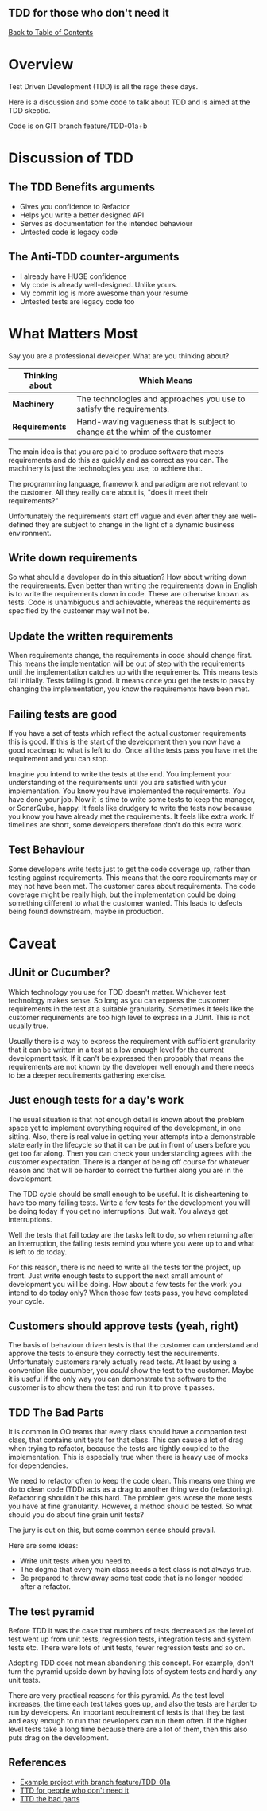 TDD for those who don't need it
---

[Back to Table of Contents](../README.md)

# Overview

Test Driven Development (TDD) is all the rage these days. 

Here is a discussion and some code to talk about TDD and is aimed at the TDD skeptic. 

Code is on GIT branch feature/TDD-01a+b

# Discussion of TDD

## The TDD Benefits arguments

* Gives you confidence to Refactor
* Helps you write a better designed API
* Serves as documentation for the intended behaviour
* Untested code is legacy code

## The Anti-TDD counter-arguments

* I already have HUGE confidence
* My code is already well-designed. Unlike yours.
* My commit log is more awesome than your resume
* Untested tests are legacy code too

# What Matters Most

Say you are a professional developer. 
What are you thinking about?

| **Thinking about** | **Which Means** |
| ----------- | ---------------------- |
| **Machinery** | The technologies and approaches you use to satisfy the requirements. |
| **Requirements** | Hand-waving vagueness that is subject to change at the whim of the customer |

The main idea is that you are paid to produce software that meets requirements 
and do this as quickly and as correct as you can. The machinery is just the 
technologies you use, to achieve that. 

The programming language, framework and paradigm are not relevant to 
the customer. All they really care about is, "does it meet their requirements?"

Unfortunately the requirements start off vague and even after they are 
well-defined they are subject to change in the light of a 
dynamic business environment. 

## Write down requirements

So what should a developer do in this situation? How about writing down 
the requirements. Even better than writing the requirements down in 
English is to write the requirements down in code. These are otherwise 
known as tests. Code is unambiguous and achievable, whereas the requirements 
as specified by the customer may well not be. 

## Update the written requirements

When requirements change, the requirements in code should change first. 
This means the implementation will be out of step with the requirements 
until the implementation catches up with the requirements. This means 
tests fail initially. Tests failing is good. It means once you get the 
tests to pass by changing the implementation, you know the requirements 
have been met. 

## Failing tests are good

If you have a set of tests which reflect the actual customer requirements 
this is good. If this is the start of the development then you now have a 
good roadmap to what is left to do. Once all the tests pass you have met 
the requirement and you can stop. 

Imagine you intend to write the tests at the end. You implement your 
understanding of the requirements until you are satisfied with your 
implementation. You know you have implemented the requirements. You have 
done your job. Now it is time to write some tests to keep the manager, or 
SonarQube, happy. It feels like drudgery to write the tests now because 
you know you have already met the requirements. It feels like extra work.
If timelines are short, some developers therefore don't do this extra 
work. 

## Test Behaviour

Some developers write tests just to get the code coverage up, rather than 
testing against requirements. This means that the core requirements may or
may not have been met. The customer cares about requirements. The code 
coverage might be really high, but the implementation could be doing 
something different to what the customer wanted. This leads to defects 
being found downstream, maybe in production.


# Caveat

## JUnit or Cucumber?

Which technology you use for TDD doesn't matter. Whichever test technology 
makes sense. So long as you can express the customer requirements in the 
test at a suitable granularity. Sometimes it feels like the customer 
requirements are too high level to express in a JUnit. This is not usually true. 

Usually there is a way to express the requirement with 
sufficient granularity that it can be written in a test at a low enough 
level for the current development task. If it can't be expressed then 
probably that means the requirements are not known by the developer 
well enough and there needs to be a deeper requirements gathering exercise. 

## Just enough tests for a day's work

The usual situation is that not enough detail is known about the problem space
yet to implement everything required of the development, in one sitting. Also, 
there is real value in getting your attempts into a demonstrable state early in 
the lifecycle so that it can be put in front of users before you get too far 
along. Then you can check your understanding agrees with the customer 
expectation. There is a danger of being off course for whatever reason and that 
will be harder to correct the further along you are in the development. 

The TDD cycle should be small enough to be useful. It is disheartening to have 
too many failing tests. Write a few tests for the development you will be doing 
today if you get no interruptions. But wait. You always get interruptions. 

Well the tests that fail today are the tasks left to do, so when returning 
after an interruption, the failing tests remind you where you were up to and 
what is left to do today. 

For this reason, there is no need to write all the tests for the project, up 
front. Just write enough tests to support the next small amount of development 
you will be doing. How about a few tests for the work you intend to do today 
only? When those few tests pass, you have completed your cycle.    

## Customers should approve tests (yeah, right)

The basis of behaviour driven tests is that the customer can understand and 
approve the tests to ensure they correctly test the requirements. Unfortunately
customers rarely actually read tests. At least by using a convention like 
cucumber, you *could* show the test to the customer. Maybe it is useful 
if the only way you can demonstrate the software to the customer is to 
show them the test and run it to prove it passes. 

## TDD The Bad Parts

It is common in OO teams that every class should have a companion test class, 
that contains unit tests for that class. This can cause a lot of drag when 
trying to refactor, because the tests are tightly coupled to the 
implementation. This is especially true when there is heavy use of mocks for
dependencies. 

We need to refactor often to keep the code clean. This means one thing we do to 
clean code (TDD) acts as a drag to another thing we do (refactoring). 
Refactoring shouldn't be this hard. The problem gets worse the more tests 
you have at fine granularity. However, a method should be tested. So what 
should you do about fine grain unit tests?

The jury is out on this, but some common sense should prevail. 

Here are some ideas:

* Write unit tests when you need to.
* The dogma that every main class needs a test class is not always true.  
* Be prepared to throw away some test code that is no longer needed after a refactor.

## The test pyramid

Before TDD it was the case that numbers of tests decreased as the level of test
went up from unit tests, regression tests, integration tests and system tests 
etc. There were lots of unit tests, fewer regression tests and so on.

Adopting TDD does not mean abandoning this concept. For example, don't turn the 
pyramid upside down by having lots of system tests and hardly any unit tests.

There are very practical reasons for this pyramid. As the test level increases, 
the time each test takes goes up, and also the tests are harder to run by 
developers. An important requirement of tests is that 
they be fast and easy enough to run that developers can run them often. If 
the higher level tests take a long time because there are a lot of them, 
then this also puts drag on the development.  


## References

* [Example project with branch feature/TDD-01a](https://github.com/peteranton1/spring-webapp)
* [TTD for people who don't need it](https://www.youtube.com/watch?v=a6oP24CSdUg&t=286s)
* [TTD the bad parts](https://www.youtube.com/watch?v=xPL84vvLwXA&t=1013s)